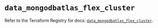 # `data_mongodbatlas_flex_cluster`

Refer to the Terraform Registry for docs: [`data_mongodbatlas_flex_cluster`](https://registry.terraform.io/providers/mongodb/mongodbatlas/1.34.0/docs/data-sources/flex_cluster).
